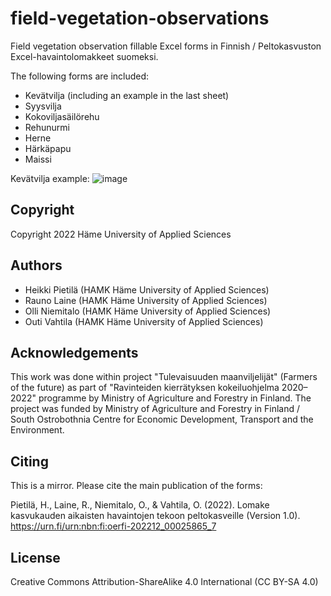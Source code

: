 # field-vegetation-observations
Field vegetation observation fillable Excel forms in Finnish / Peltokasvuston Excel-havaintolomakkeet suomeksi.

The following forms are included:

* Kevätvilja (including an example in the last sheet)
* Syysvilja
* Kokoviljasäilörehu
* Rehunurmi
* Herne
* Härkäpapu
* Maissi

Kevätvilja example:
![image](https://user-images.githubusercontent.com/60920087/232394767-aaf22b89-5430-433c-8b77-d711af9f8221.png)

## Copyright

Copyright 2022 Häme University of Applied Sciences

## Authors

* Heikki Pietilä (HAMK Häme University of Applied Sciences)
* Rauno Laine (HAMK Häme University of Applied Sciences)
* Olli Niemitalo (HAMK Häme University of Applied Sciences)
* Outi Vahtila (HAMK Häme University of Applied Sciences)

## Acknowledgements

This work was done within project "Tulevaisuuden maanviljelijät" (Farmers of the future) as part of "Ravinteiden kierrätyksen kokeiluohjelma 2020–2022" programme by Ministry of Agriculture and Forestry in Finland. The project was funded by Ministry of Agriculture and Forestry in Finland / South Ostrobothnia Centre for Economic Development, Transport and the Environment.

## Citing

This is a mirror. Please cite the main publication of the forms:

Pietilä, H., Laine, R., Niemitalo, O., & Vahtila, O. (2022). Lomake kasvukauden aikaisten havaintojen tekoon peltokasveille (Version 1.0). https://urn.fi/urn:nbn:fi:oerfi-202212_00025865_7

## License

Creative Commons Attribution-ShareAlike 4.0 International (CC BY-SA 4.0)
